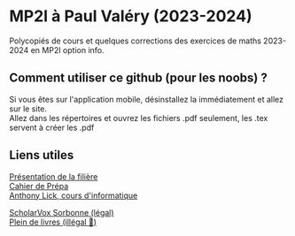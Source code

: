 
# MP2I à Paul Valéry (2023-2024)
Polycopiés de cours et quelques corrections des exercices de maths 2023-2024 en MP2I option info.

## Comment utiliser ce github (pour les noobs) ?
Si vous êtes sur l'application mobile, désinstallez la immédiatement et allez sur le site.\
Allez dans les répertoires et ouvrez les fichiers .pdf seulement, les .tex servent à créer les .pdf

## Liens utiles

[Présentation de la filière](https://mp2i.cpge-pv.fr/)\
[Cahier de Prépa](https://cahier-de-prepa.fr/mp2i-pv/)\
[Anthony Lick, cours d'informatique](https://anthonylick.com/)

[ScholarVox Sorbonne (légal)](https://univ-scholarvox-com.accesdistant.sorbonne-universite.fr/)\
[Plein de livres (illégal 🤑)](https://fr.annas-archive.org/)
